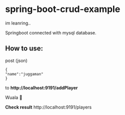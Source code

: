 # spring-boot-crud-example
im leanring..

Springboot connected with mysql database.



## How to use:
post (json)
```
{
"name":"juggaman"
}
```
to **http://localhost:9191/addPlayer**

Wuala 	:partying_face:  

**Check result**
http://localhost:9191/players

